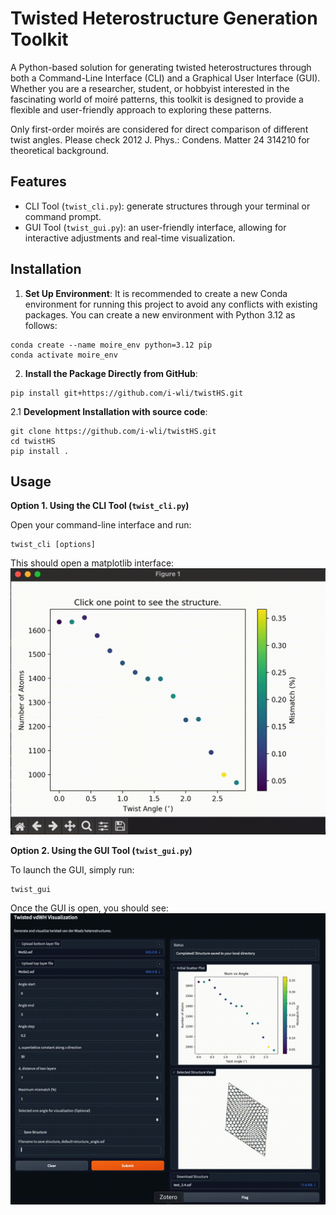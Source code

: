 # Twisted Heterostructure Generation Toolkit
A Python-based solution for generating twisted heterostructures through both a Command-Line Interface (CLI) and a Graphical User Interface (GUI). Whether you are a researcher, student, or hobbyist interested in the fascinating world of moiré patterns, this toolkit is designed to provide a flexible and user-friendly approach to exploring these patterns.

Only first-order moirés are considered for direct comparison of different twist angles. Please check 2012 J. Phys.: Condens. Matter 24 314210 for theoretical background.

## Features

- CLI Tool (`twist_cli.py`): generate structures through your terminal or command prompt.
- GUI Tool (`twist_gui.py`): an user-friendly interface, allowing for interactive adjustments and real-time visualization.


## Installation

1. **Set Up Environment**:
It is recommended to create a new Conda environment for running this project to avoid any conflicts with existing packages. You can create a new environment with Python 3.12 as follows:
```
conda create --name moire_env python=3.12 pip
conda activate moire_env
```
2. **Install the Package Directly from GitHub**:
```
pip install git+https://github.com/i-wli/twistHS.git
```

2.1 **Development Installation with source code**:
```
git clone https://github.com/i-wli/twistHS.git
cd twistHS
pip install .
```

## Usage

**Option 1. Using the CLI Tool (`twist_cli.py`)**

Open your command-line interface and run:
```
twist_cli [options]
```
This should open a matplotlib interface:
![image](https://github.com/i-wli/twistHS/blob/main/docs/cli.gif)


**Option 2. Using the GUI Tool (`twist_gui.py`)**

To launch the GUI, simply run:
```
twist_gui
```

Once the GUI is open, you should see:
![image](https://github.com/i-wli/twistHS/blob/main/docs/gui.gif)
